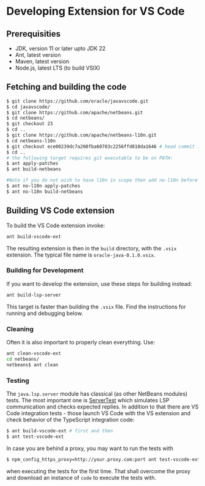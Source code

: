 # Developing Extension for VS Code

<!--

    Copyright (c) 2023, 2024, Oracle and/or its affiliates.

    Licensed to the Apache Software Foundation (ASF) under one
    or more contributor license agreements.  See the NOTICE file
    distributed with this work for additional information
    regarding copyright ownership.  The ASF licenses this file
    to you under the Apache License, Version 2.0 (the
    "License"); you may not use this file except in compliance
    with the License.  You may obtain a copy of the License at

      http://www.apache.org/licenses/LICENSE-2.0

    Unless required by applicable law or agreed to in writing,
    software distributed under the License is distributed on an
    "AS IS" BASIS, WITHOUT WARRANTIES OR CONDITIONS OF ANY
    KIND, either express or implied.  See the License for the
    specific language governing permissions and limitations
    under the License.

-->

<!-- This file has been modified for Oracle Java SE extension -->

## Prerequisities

- JDK, version 11 or later upto JDK 22
- Ant, latest version
- Maven, latest version
- Node.js, latest LTS (to build VSIX)

## Fetching and building the code

```bash
$ git clone https://github.com/oracle/javavscode.git
$ cd javavscode/
$ git clone https://github.com/apache/netbeans.git
$ cd netbeans/
$ git checkout 23
$ cd ..
$ git clone https://github.com/apache/netbeans-l10n.git
$ cd netbeans-l10n
$ git checkout ece00239dc7a208fba60703c2256ffd818da1646 # head commit in master
$ cd ..
# the following target requires git executable to be on PATH:
$ ant apply-patches
$ ant build-netbeans

#Note if you do not wish to have l10n in scope then add no-l10n before any ant invocation target at beginning as below, by default l10n is enabled
$ ant no-l10n apply-patches
$ ant no-l10n build-netbeans
```


## Building VS Code extension

To build the VS Code extension invoke:

```bash
ant build-vscode-ext
```
The resulting extension is then in the `build` directory, with the `.vsix` extension.
The typical file name is `oracle-java-0.1.0.vsix`.

### Building for Development

If you want to develop the extension, use these steps for building instead:

```bash
ant build-lsp-server
```

This target is faster than building the `.vsix` file. Find the instructions
for running and debugging below.

### Cleaning

Often it is also important to properly clean everything. Use:

```bash
ant clean-vscode-ext
cd netbeans/
netbeans$ ant clean
```

### Testing

The `java.lsp.server` module has classical (as other NetBeans modules) tests.
The most important one is [ServerTest](https://github.com/apache/netbeans/blob/master/java/java.lsp.server/test/unit/src/org/netbeans/modules/java/lsp/server/protocol/ServerTest.java)
which simulates LSP communication and checks expected replies. In addition to
that there are VS Code integration tests - those launch VS Code with the
VS extension and check behavior of the TypeScript integration code:

```bash
$ ant build-vscode-ext # first and then
$ ant test-vscode-ext
```

In case you are behind a proxy, you may want to run the tests with

```bash
$ npm_config_https_proxy=http://your.proxy.com:port ant test-vscode-ext
```

when executing the tests for the first time. That shall overcome the proxy
and download an instance of `code` to execute the tests with.
